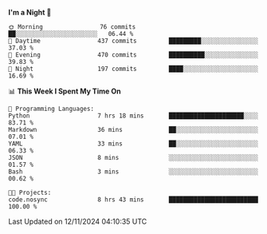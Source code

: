 <!--START_SECTION:waka-->
**I'm a Night 🦉** 

```text
🌞 Morning                76 commits          ██░░░░░░░░░░░░░░░░░░░░░░░   06.44 % 
🌆 Daytime                437 commits         █████████░░░░░░░░░░░░░░░░   37.03 % 
🌃 Evening                470 commits         ██████████░░░░░░░░░░░░░░░   39.83 % 
🌙 Night                  197 commits         ████░░░░░░░░░░░░░░░░░░░░░   16.69 % 
```


📊 **This Week I Spent My Time On** 

```text
💬 Programming Languages: 
Python                   7 hrs 18 mins       █████████████████████░░░░   83.71 % 
Markdown                 36 mins             ██░░░░░░░░░░░░░░░░░░░░░░░   07.01 % 
YAML                     33 mins             ██░░░░░░░░░░░░░░░░░░░░░░░   06.33 % 
JSON                     8 mins              ░░░░░░░░░░░░░░░░░░░░░░░░░   01.57 % 
Bash                     3 mins              ░░░░░░░░░░░░░░░░░░░░░░░░░   00.62 % 

🐱‍💻 Projects: 
code.nosync              8 hrs 43 mins       █████████████████████████   100.00 % 
```


 Last Updated on 12/11/2024 04:10:35 UTC
<!--END_SECTION:waka-->
